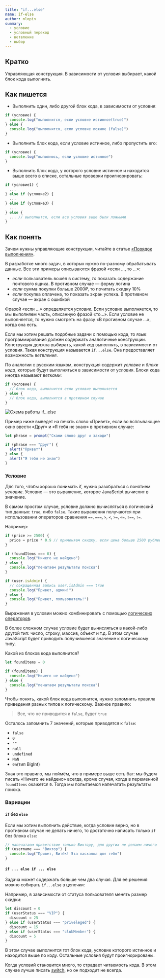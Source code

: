 ```yaml
---
title: "if...else"
name: if-else
author: nlopin
summary:
  - условие
  - условный переход
  - ветвление
  - выбор
---
```


## Кратко

Управляющая конструкция. В зависимости от условия выбирает, какой блок кода выполнить.

## Как пишется

- Выполнить один, либо другой блок кода, в зависимости от условия:

```js
if (условие) {
  console.log("выполнится, если условие истинное(true)")
} else {
  console.log("выполнится, если условие ложное (false)")
}
```

- Выполнить блок кода, если условие истинное, либо пропустить его:

```js
if (условие) {
  console.log("выполнюсь, если условие истинное")
}
```

- Выполнить блок кода, у которого условие истинное и находится выше всего в списке, остальные проверки проигнорировать:

```js
if (условие1) {
  ...
} else if (условие2) {
  ...
} else if (условие3) {
  ...
} else {
  ... // выполнится, если все условия выше были ложными
}
```

## Как понять

Зачем нужны управляющие конструкции, читайте в статье [«Порядок выполнения»](/js/doka/execution-order).

В разработке много задач, в которых нужно по-разному обрабатывать данные. Все эти примеры описываются фразой «если ..., то ...»:

- _если_ пользователь вошёл в систему, _то_ показать содержание почтового ящика. В противном случае — форму логина
- _если_ сумма покупки больше 2000₽, то почитать скидку 10%
- _если_ покупка оплачена, то показать экран успеха. В противном случае — экран с ошибкой

Фразой «если ...» определяется _условие._ Если условие выполняется, то мы выполняем часть, описанную фразой «то...». Если условие не выполняется, то нужно смотреть на фразу «В противном случае ...», когда она есть.

Если мы хотим решать подобные задачи с помощью кода, то язык программирования должен содержать аналогичные конструкции. Конструкция должна выбирать, какой код выполнять, в зависимости от условия. Такая конструкция называется `if...else`. Она предоставляет возможность _ветвления_.

По аналогии с русским языком, конструкция содержит _условие_ и _блоки кода_, которые будут выполняться в зависимости от условия. Блоки кода иногда называют _ветками_:

```js
if (условие) {
  // блок кода, выполнится если условие выполняется
} else {
  // блок кода, выполнится в противном случае
}
```

![Схема работы if...else](images/conditional.png)

Пример ниже выведет на печать слово «Привет», если во всплывающее окно ввести «Друг» и «Я тебя не знаю» в противном случае:

```js
let phrase = prompt("Скажи слово друг и заходи")

if (phrase === "Друг") {
  alert("Привет")
} else {
  alert("Я тебя не знаю")
}
```

### Условие

Для того, чтобы хорошо понимать if, нужно разобраться с понятием _условие_. Условие — это выражение, которое JavaScript вычислит в значение.

В самом простом случае, условие должно вычисляться в логический тип данных: `true`, либо `false`. Такие выражения получаются при использовании операторов сравнения `==`, `===`, `>`, `<`, `>=`, `<=`, `!==`, `!=`.

Например:

```js
if (price >= 2500) {
  price = price * 0.9 // применяем скидку, если цена больше 2500 рублей
}

if (foundItems === 0) {
  console.log("Ничего не найдено")
} else {
  console.log("печатаем результаты поиска")
}

if (user.isAdmin) {
  // сокращенная запись user.isAdmin === true
  console.log("Привет, админ!")
} else {
  console.log("Привет, пользователь!")
}
```

Выражения в условии можно комбинировать с помощью [логических операторов](/js/doka/logic-operators).

В более сложном случае условие будет вычисляться в какой-либо другой тип: число, строку, массив, объект и т.д. В этом случае JavaScript будет приводить получившееся значение к логическому типу.

Какой из блоков кода выполнится?

```js
let foundItems = 0

if (foundItems) {
  console.log("Ничего не найдено")
} else {
  console.log("печатаем результаты поиска")
}
```

Чтобы понять, какой блок кода выполнится, нужно запомнить правила приведения разных типов к логическому. Важное правило:

> Все, что не приводится к `false`, будет `true`

Осталось запомнить 7 значений, которые приводятся к `false`:

- `false`
- `0`
- `""`
- `null`
- `undefined`
- `NaN`
- `0n`(тип BigInt)

Зная это правило, мы поймём, что в примере выше есть баг: мы будем писать «Ничего не найдено» всегда, кроме случая, когда в переменной `foundItems` окажется `0`. Тогда мы попытаемся напечатать результаты поиска.

### Вариации

#### `if` без `else`

Если мы хотим выполнить действие, когда условие верно, но в противном случае не делать ничего, то достаточно написать только `іf` без блока `else`:

```js
// напечатаем приветствие только Виктору, для других не делаем ничего
if (username === "Виктор") {
  console.log("Привет, Витёк! Эта пасхалка для тебя")
}
```

#### `if ... else if ... else`

Задача может содержать больше чем два случая. Для её решения можно собирать `if...else` в цепочки:

Например, в зависимости от статуса пользователя менять размер скидки:

```js
let discount = 0
if (userStatus === "VIP") {
  discount = 25
} else if (userStatus === "priveleged") {
  discount = 15
} else if (userStatus === "clubMember") {
  discount = 5
}
```

В этом случае выполнится тот блок кода, условие которого истинное и находится выше по коду. Остальные условия будут проигнорированы.

Когда условий становится много, то страдает читаемость кода. В этом случае лучше писать [switch](/js/doka/switch), но он подходит не всегда.
